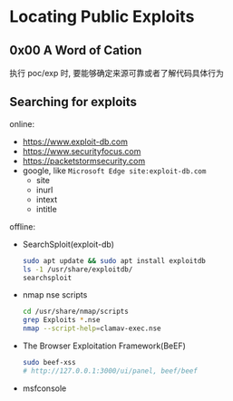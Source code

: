 # Locating Public Exploits

## 0x00 A Word of Cation

执行 poc/exp 时, 要能够确定来源可靠或者了解代码具体行为

## Searching for exploits

online:
- https://www.exploit-db.com
- https://www.securityfocus.com
- https://packetstormsecurity.com
- google, like `Microsoft Edge site:exploit-db.com`
  - site
  - inurl
  - intext
  - intitle

offline:

- SearchSploit(exploit-db)

  ```bash
  sudo apt update && sudo apt install exploitdb
  ls -1 /usr/share/exploitdb/
  searchsploit
  ```
  
- nmap nse scripts

  ```bash
  cd /usr/share/nmap/scripts
  grep Exploits *.nse
  nmap --script-help=clamav-exec.nse
  ```

- The Browser Exploitation Framework(BeEF)

  ```bash
  sudo beef-xss
  # http://127.0.0.1:3000/ui/panel, beef/beef
  ```

- msfconsole














